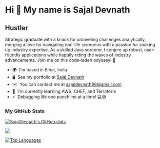 Hi 👋 My name is Sajal Devnath
==============================

Hustler
-------

Strategic graduate with a knack for unraveling challenges analytically, merging a love for navigating real-life scenarios with a passion for soaking up industry expertise. As a skilled Java sorcerer, I conjure up robust, user-friendly applications while happily riding the waves of industry advancements. Join me on this code-laden odyssey! 🚀

* 🌍  I'm based in Bihar, India
* 🖥️  See my portfolio at [Sajal Devnath](http://sajaldevnath.github.io/DevsajalPortfolio/)
* ✉️  You can contact me at [sajaldevnath96@gmail.com](mailto:sajaldevnath96@gmail.com)
* 🧠  I'm currently learning AWS, CHEF, and Terraform
* ⚡  Debugging life one punchline at a time! 💻😅

### My GitHub Stats

<a href="http://www.github.com/SajalDevnath"><img src="https://github-readme-stats.vercel.app/api?username=SajalDevnath&show_icons=true&hide=commits,&title_color=f97316&text_color=ffffff&icon_color=f97316&bg_color=27272a&hide_border=true&show_icons=true" alt="SajalDevnath's GitHub stats" /></a>

<a href="http://www.github.com/SajalDevnath"><img src="https://github-readme-streak-stats.herokuapp.com/?user=SajalDevnath&stroke=ffffff&background=27272a&ring=f97316&fire=f97316&currStreakNum=ffffff&currStreakLabel=f97316&sideNums=ffffff&sideLabels=ffffff&dates=ffffff&hide_border=true" /></a>

<a href="https://github.com/SajalDevnath" align="left"><img src="https://github-readme-stats.vercel.app/api/top-langs/?username=SajalDevnath&langs_count=10&title_color=f97316&text_color=ffffff&icon_color=f97316&bg_color=27272a&hide_border=true&locale=en&custom_title=Top%20%Languages" alt="Top Languages" /></a>
